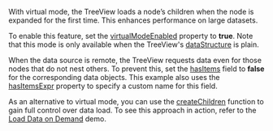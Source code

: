 With virtual mode, the TreeView loads a node’s children when the node is expanded for the first time. This enhances performance on large datasets.

To enable this feature, set the [virtualModeEnabled](/Documentation/ApiReference/UI_Components/dxTreeView/Configuration/#virtualModeEnabled) property to **true**. Note that this mode is only available when the TreeView's [dataStructure](/Documentation/ApiReference/UI_Components/dxTreeView/Configuration/#dataStructure) is plain.

When the data source is remote, the TreeView requests data even for those nodes that do not nest others. To prevent this, set the [hasItems](/Documentation/ApiReference/UI_Components/dxTreeView/Configuration/items/#hasItems) field to **false** for the corresponding data objects. This example also uses the [hasItemsExpr](/Documentation/ApiReference/UI_Components/dxTreeView/Configuration/#hasItemsExpr) property to specify a custom name for this field.

As an alternative to virtual mode, you can use the [createChildren](/Documentation/ApiReference/UI_Components/dxTreeView/Configuration/#createChildren) function to gain full control over data load. To see this approach in action, refer to the [Load Data on Demand](/Demos/WidgetsGallery/Demo/TreeView/LoadDataOnDemand) demo.
